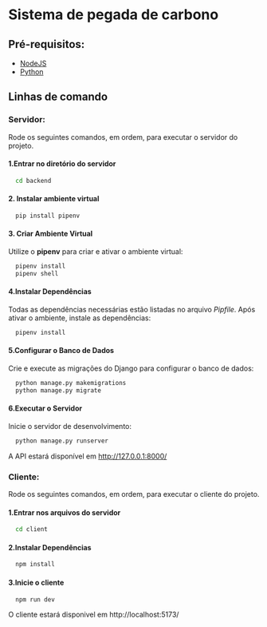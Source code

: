 # Sistema de pegada de carbono

## Pré-requisitos:
- [NodeJS](https://nodejs.org/pt-br/download)
- [Python](https://www.python.org/downloads/)

## Linhas de comando

### Servidor:
Rode os seguintes comandos, em ordem, para executar o servidor do projeto.

#### 1.Entrar no diretório do servidor
```bash
  cd backend
```

#### 2. Instalar ambiente virtual
```bash
  pip install pipenv
```

#### 3. Criar Ambiente Virtual
Utilize o **pipenv** para criar e ativar o ambiente virtual:
```bash
  pipenv install
  pipenv shell
```

#### 4.Instalar Dependências
Todas as dependências necessárias estão listadas no arquivo *Pipfile*. Após ativar o ambiente, instale as dependências:
```bash
  pipenv install
```

#### 5.Configurar o Banco de Dados
Crie e execute as migrações do Django para configurar o banco de dados:
```bash
  python manage.py makemigrations
  python manage.py migrate
```

#### 6.Executar o Servidor
Inicie o servidor de desenvolvimento:
```bash
  python manage.py runserver
```
A API estará disponível em http://127.0.0.1:8000/

### Cliente:
Rode os seguintes comandos, em ordem, para executar o cliente do projeto.

#### 1.Entrar nos arquivos do servidor
```bash
  cd client
```

#### 2.Instalar Dependências
```bash
  npm install
```

#### 3.Inicie o cliente
```bash
  npm run dev
```

O cliente estará disponivel em http://localhost:5173/
